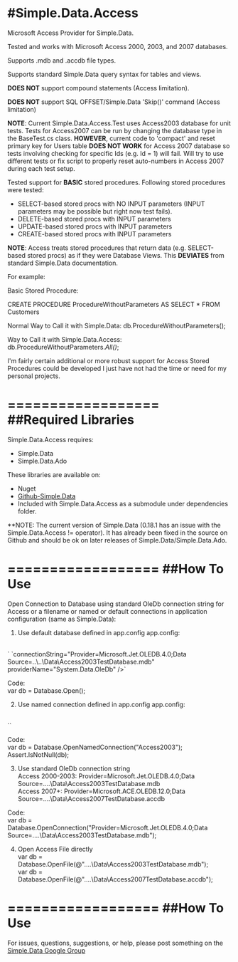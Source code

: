 #Simple.Data.Access
==================

Microsoft Access Provider for Simple.Data.

Tested and works with Microsoft Access 2000, 2003, and 2007 databases.

Supports .mdb and .accdb file types.

Supports standard Simple.Data query syntax for tables and views.

**DOES NOT** support compound statements (Access limitation).

**DOES NOT** support SQL OFFSET/Simple.Data 'Skip()' command (Access limitation)

**NOTE**: Current Simple.Data.Access.Test uses Access2003 database for unit tests.  Tests for Access2007 can be run by changing the database type in the BaseTest.cs class.  **HOWEVER**, current code to 'compact' and reset primary key for Users table **DOES NOT WORK** for Access 2007 database so tests involving checking for specific Ids (e.g. Id = 1) will fail.  Will try to use different tests or fix script to properly reset auto-numbers in Access 2007 during each test setup.

Tested support for **BASIC** stored procedures. Following stored procedures were tested:
* SELECT-based stored procs with NO INPUT parameters (INPUT parameters may be possible but right now test fails).
* DELETE-based stored procs with INPUT parameters
* UPDATE-based stored procs with INPUT parameters
* CREATE-based stored procs with INPUT parameters

**NOTE**: Access treats stored procedures that return data (e.g. SELECT-based stored procs) as if they were Database Views.  This **DEVIATES** from standard Simple.Data documentation.

For example:

Basic Stored Procedure:

CREATE PROCEDURE ProcedureWithoutParameters 
AS
SELECT * FROM Customers

Normal Way to Call it with Simple.Data:
db.ProcedureWithoutParameters();

Way to Call it with Simple.Data.Access:
db.ProcedureWithoutParameters.*All()*;

I'm fairly certain additional or more robust support for Access Stored Procedures could be developed I just have not had the time or need for my personal projects.

==================
##Required Libraries
==================

Simple.Data.Access requires:
* Simple.Data
* Simple.Data.Ado

These libraries are available on:
- Nuget
- [Github-Simple.Data](https://github.com/markrendle/Simple.Data)
- Included with Simple.Data.Access as a submodule under dependencies folder.

**NOTE: The current version of Simple.Data (0.18.1 has an issue with the Simple.Data.Access != operator).  It has already been fixed in the source on Github and should be ok on later releases of Simple.Data/Simple.Data.Ado.

==================
##How To Use
==================

Open Connection to Database using standard OleDb connection string for Access or a filename or named or default connections in application configuration (same as Simple.Data):

1) Use default database defined in app.config 
app.config:
<br>
`<add name="Simple.Data.Properties.Settings.DefaultConnectionString"`<br>
`connectionString="Provider=Microsoft.Jet.OLEDB.4.0;Data Source=..\..\Data\Access2003TestDatabase.mdb" providerName="System.Data.OleDb" />`

Code:<br>
    var db = Database.Open();

2) Use named connection defined in app.config
app.config:
<br>
`<add name="Access2003"connectionString="Provider=Microsoft.Jet.OLEDB.4.0;`<br>
`Data Source=..\..\Data\Access2003TestDatabase.mdb" />`

Code:<br>
    var db = Database.OpenNamedConnection("Access2003");
            Assert.IsNotNull(db);

3) Use standard OleDb connection string<br>
Access 2000-2003: Provider=Microsoft.Jet.OLEDB.4.0;Data Source=..\..\Data\Access2003TestDatabase.mdb<br>
Access 2007+: Provider=Microsoft.ACE.OLEDB.12.0;Data Source=..\..\Data\Access2007TestDatabase.accdb<br>

Code:<br>
	var db = Database.OpenConnection("Provider=Microsoft.Jet.OLEDB.4.0;Data Source=..\..\Data\Access2003TestDatabase.mdb");

4) Open Access File directly<br>
var db = Database.OpenFile(@"..\..\Data\Access2003TestDatabase.mdb");<br>
var db = Database.OpenFile(@"..\..\Data\Access2007TestDatabase.accdb");

==================
##How To Use
==================

For issues, questions, suggestions, or help, please post something on the [Simple.Data Google Group](https://groups.google.com/forum/?fromgroups#!forum/simpledata)